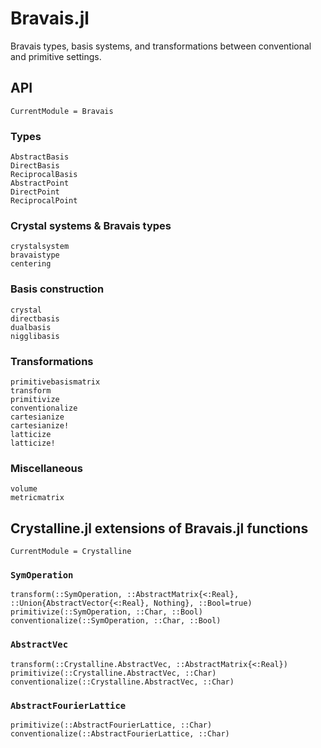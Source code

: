 # Bravais.jl

Bravais types, basis systems, and transformations between conventional and primitive settings.

## API

```@meta
CurrentModule = Bravais
```

### Types
```@docs
AbstractBasis
DirectBasis
ReciprocalBasis
AbstractPoint
DirectPoint
ReciprocalPoint
```

### Crystal systems & Bravais types
```@docs
crystalsystem
bravaistype
centering
```

### Basis construction
```@docs
crystal
directbasis
dualbasis
nigglibasis
```

### Transformations
```@docs
primitivebasismatrix
transform
primitivize
conventionalize
cartesianize
cartesianize!
latticize
latticize!
```

### Miscellaneous
```@docs
volume
metricmatrix
```

## Crystalline.jl extensions of Bravais.jl functions

```@meta
CurrentModule = Crystalline
```

### `SymOperation`
```@docs
transform(::SymOperation, ::AbstractMatrix{<:Real}, ::Union{AbstractVector{<:Real}, Nothing}, ::Bool=true)
primitivize(::SymOperation, ::Char, ::Bool)
conventionalize(::SymOperation, ::Char, ::Bool)
```

### `AbstractVec`
```@docs
transform(::Crystalline.AbstractVec, ::AbstractMatrix{<:Real})
primitivize(::Crystalline.AbstractVec, ::Char)
conventionalize(::Crystalline.AbstractVec, ::Char)
```

### `AbstractFourierLattice`
```@docs
primitivize(::AbstractFourierLattice, ::Char)
conventionalize(::AbstractFourierLattice, ::Char)
```